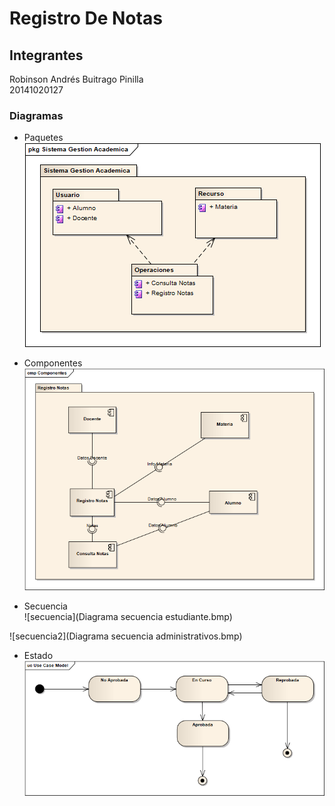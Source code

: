 # Registro De Notas
## Integrantes  
Robinson Andrés Buitrago Pinilla  
20141020127  


### Diagramas  
- Paquetes  
![paquetes](paquetes.png)  

- Componentes  
![componentes](Componentes.png)  

- Secuencia  
![secuencia](Diagrama secuencia estudiante.bmp)  
 
![secuencia2](Diagrama secuencia administrativos.bmp)  

- Estado
![estado](estados.bmp)






